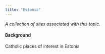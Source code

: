 ```yaml
---
title: "Estonia"
---
```



*A collection of sites associated with this topic.*

#### Background

Catholic places of interest in Estonia


